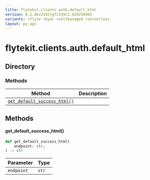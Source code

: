 ```yaml
---
title: flytekit.clients.auth.default_html
version: 0.1.dev2192+g7c539c3.d20250403
variants: +flyte +byoc +selfmanaged +serverless
layout: py_api
---
```


# flytekit.clients.auth.default_html

## Directory

### Methods

| Method | Description |
|-|-|
| [`get_default_success_html()`](#get_default_success_html) |  |


## Methods

#### get_default_success_html()

```python
def get_default_success_html(
    endpoint: str,
) -> str
```
| Parameter | Type |
|-|-|
| `endpoint` | `str` |

